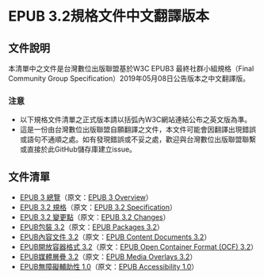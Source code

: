 # EPUB 3.2規格文件中文翻譯版本

## 文件說明

本清單中之文件是台灣數位出版聯盟基於W3C EPUB3 最終社群小組規格（Final Community Group Specification）2019年05月08日公告版本之中文翻譯版。

### 注意
- 以下規格文件清單之正式版本請以括弧內W3C網站連結公布之英文版為準。
- 這是一份由台灣數位出版聯盟自願翻譯之文件，本文件可能會因翻譯出現錯誤或語句不通順之處。如有發現錯誤或不妥之處，歡迎與台灣數位出版聯盟聯繫或直接於此GitHub儲存庫建立issue。

## 文件清單
- [EPUB 3 總覽](https://dpublishing.github.io/epub-specs-tc/epub32/epub-overview.html)（原文：[EPUB 3 Overview](https://www.w3.org/publishing/epub3/epub-overview.html)）
- [EPUB 3.2 規格](https://dpublishing.github.io/epub-specs-tc/epub32/epub-spec.html)（原文：[EPUB 3.2 Specification](https://www.w3.org/publishing/epub3/epub-spec.html)）
- [EPUB 3.2 變更點](https://dpublishing.github.io/epub-specs-tc/epub32/epub-changes.html)（原文：[EPUB 3.2 Changes](https://www.w3.org/publishing/epub3/epub-changes.html)）
- [EPUB包裝 3.2](https://dpublishing.github.io/epub-specs-tc/epub32/epub-packages.html)（原文：[EPUB Packages 3.2](https://www.w3.org/publishing/epub3/epub-packages.html)）
- [EPUB內容文件 3.2](https://dpublishing.github.io/epub-specs-tc/epub32/epub-contentdocs.html)（原文：[EPUB Content Documents 3.2](https://www.w3.org/publishing/epub3/epub-contentdocs.html)）
- [EPUB開放容器格式 3.2](https://dpublishing.github.io/epub-specs-tc/epub32/epub-ocf.html)（原文：[EPUB Open Container Format (OCF) 3.2](https://www.w3.org/publishing/epub3/epub-ocf.html)）
- [EPUB媒體層疊 3.2](https://dpublishing.github.io/epub-specs-tc/epub32/epub-mediaoverlays.html)（原文：[EPUB Media Overlays 3.2](https://www.w3.org/publishing/epub3/epub-mediaoverlays.html)）
- [EPUB無障礙輔助性 1.0](https://dpublishing.github.io/epub-specs-tc/epub32/epub-accessibility.html)（原文：[EPUB Accessibility 1.0](https://www.w3.org/Submission/epub-a11y/)）
